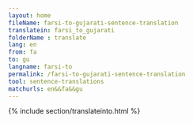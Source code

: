```yaml
---
layout: home
fileName: farsi-to-gujarati-sentence-translation
translatein: farsi_to_gujarati
folderName : translate
lang: en
from: fa
to: gu
langname: farsi-to
permalink: /farsi-to-gujarati-sentence-translation
tool: sentence-translations
matchurls: en&&fa&&gu
---
```

{% include section/translateinto.html %}
